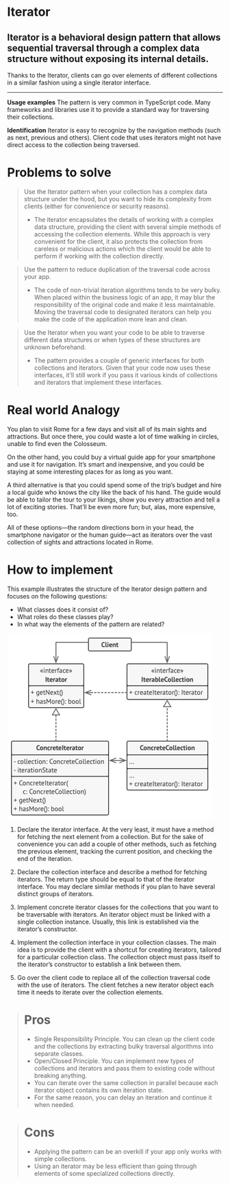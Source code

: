 # Iterator

## Iterator is a behavioral design pattern that allows sequential traversal through a complex data structure without exposing its internal details.

Thanks to the Iterator, clients can go over elements of different collections in
a similar fashion using a single iterator interface.

---

**Usage examples** The pattern is very common in TypeScript code. Many frameworks
and libraries use it to provide a standard way for traversing their collections.

**Identification** Iterator is easy to recognize by the navigation methods (such
as next, previous and others). Client code that uses iterators might not have
direct access to the collection being traversed.

# Problems to solve

> Use the Iterator pattern when your collection has a complex data structure
> under the hood, but you want to hide its complexity from clients (either for
> convenience or security reasons).
>
> - The iterator encapsulates the details of working with a complex data
>   structure, providing the client with several simple methods of accessing the
>   collection elements. While this approach is very convenient for the client, it
>   also protects the collection from careless or malicious actions which the client
>   would be able to perform if working with the collection directly.

> Use the pattern to reduce duplication of the traversal code across your app.
>
> - The code of non-trivial iteration algorithms tends to be very bulky. When
>   placed within the business logic of an app, it may blur the responsibility of the
>   original code and make it less maintainable. Moving the traversal code to
>   designated iterators can help you make the code of the application more lean and
>   clean.

> Use the Iterator when you want your code to be able to traverse different data
> structures or when types of these structures are unknown beforehand.
>
> - The pattern provides a couple of generic interfaces for both collections and
>   iterators. Given that your code now uses these interfaces, it’ll still work if
>   you pass it various kinds of collections and iterators that implement these
>   interfaces.

# Real world Analogy

You plan to visit Rome for a few days and visit all of its main sights and
attractions. But once there, you could waste a lot of time walking in circles,
unable to find even the Colosseum.

On the other hand, you could buy a virtual guide app for your smartphone and use
it for navigation. It’s smart and inexpensive, and you could be staying at some
interesting places for as long as you want.

A third alternative is that you could spend some of the trip’s budget and hire a
local guide who knows the city like the back of his hand. The guide would be able
to tailor the tour to your likings, show you every attraction and tell a lot of
exciting stories. That’ll be even more fun; but, alas, more expensive, too.

All of these options—the random directions born in your head, the smartphone
navigator or the human guide—act as iterators over the vast collection of sights
and attractions located in Rome.

# How to implement

This example illustrates the structure of the Iterator design pattern and focuses
on the following questions:

- What classes does it consist of?
- What roles do these classes play?
- In what way the elements of the pattern are related?

![Iterator](./Iterator.png)

1. Declare the iterator interface. At the very least, it must have a method for
   fetching the next element from a collection. But for the sake of convenience you
   can add a couple of other methods, such as fetching the previous element,
   tracking the current position, and checking the end of the iteration.

2. Declare the collection interface and describe a method for fetching iterators.
   The return type should be equal to that of the iterator interface. You may
   declare similar methods if you plan to have several distinct groups of iterators.

3. Implement concrete iterator classes for the collections that you want to be
   traversable with iterators. An iterator object must be linked with a single
   collection instance. Usually, this link is established via the iterator’s
   constructor.

4. Implement the collection interface in your collection classes. The main idea
   is to provide the client with a shortcut for creating iterators, tailored for a
   particular collection class. The collection object must pass itself to the
   iterator’s constructor to establish a link between them.

5. Go over the client code to replace all of the collection traversal code with
   the use of iterators. The client fetches a new iterator object each time it needs
   to iterate over the collection elements.

> # Pros
>
> - Single Responsibility Principle. You can clean up the client code and the
>   collections by extracting bulky traversal algorithms into separate classes.
> - Open/Closed Principle. You can implement new types of collections and
>   iterators and pass them to existing code without breaking anything.
> - You can iterate over the same collection in parallel because each iterator
>   object contains its own iteration state.
> - For the same reason, you can delay an iteration and continue it when needed.

> # Cons
>
> - Applying the pattern can be an overkill if your app only works with simple
>   collections.
> - Using an iterator may be less efficient than going through elements of some
>   specialized collections directly.
